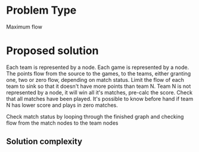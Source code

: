 # Problem Type
Maximum flow
# Proposed solution
Each team is represented by a node.
Each game is represented by a node.
The points flow from the source to the games, to the teams,
either granting one, two or zero flow, depending on match status.
Limit the flow of each team to sink so that it doesn't have more points than team N.
Team N is not represented by a node, it will win all it's matches, pre-calc the score.
Check that all matches have been played. It's possible to know before hand if team N
has lower score and plays in zero matches.

Check match status by looping through the finished graph
and checking flow from the match nodes to the team nodes

## Solution complexity
